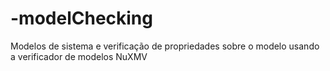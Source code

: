 # -modelChecking
Modelos de sistema e verificação de propriedades sobre o modelo usando a verificador de modelos NuXMV

